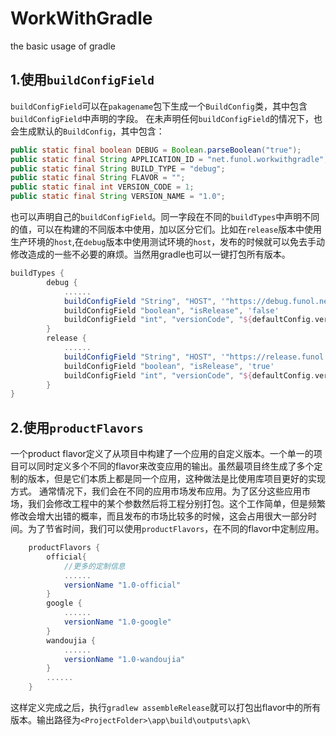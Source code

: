 # WorkWithGradle
the basic usage of gradle

1.使用`buildConfigField`
--
`buildConfigField`可以在`pakagename`包下生成一个`BuildConfig`类，其中包含`buildConfigField`中声明的字段。
在未声明任何`buildConfigField`的情况下，也会生成默认的`BuildConfig`，其中包含：
```java
public static final boolean DEBUG = Boolean.parseBoolean("true");  
public static final String APPLICATION_ID = "net.funol.workwithgradle";  
public static final String BUILD_TYPE = "debug";  
public static final String FLAVOR = "";  
public static final int VERSION_CODE = 1;  
public static final String VERSION_NAME = "1.0";
```
也可以声明自己的`buildConfigField`。同一字段在不同的`buildTypes`中声明不同的值，可以在构建的不同版本中使用，加以区分它们。比如在`release`版本中使用生产环境的`host`,在`debug`版本中使用测试环境的`host`，发布的时候就可以免去手动修改造成的一些不必要的麻烦。当然用gradle也可以一键打包所有版本。
```gradle
buildTypes {
        debug {
            ......
            buildConfigField "String", "HOST", '"https://debug.funol.net"'
            buildConfigField "boolean", "isRelease", 'false'
            buildConfigField "int", "versionCode", "${defaultConfig.versionCode}"
        }
        release {
            ......
            buildConfigField "String", "HOST", '"https://release.funol.net"'
            buildConfigField "boolean", "isRelease", 'true'
            buildConfigField "int", "versionCode", "${defaultConfig.versionCode}"
        }
}
```
2.使用`productFlavors`
--
一个product flavor定义了从项目中构建了一个应用的自定义版本。一个单一的项目可以同时定义多个不同的flavor来改变应用的输出。虽然最项目终生成了多个定制的版本，但是它们本质上都是同一个应用，这种做法是比使用库项目更好的实现方式。
通常情况下，我们会在不同的应用市场发布应用。为了区分这些应用市场，我们会修改工程中的某个参数然后将工程分别打包。这个工作简单，但是频繁修改会增大出错的概率，而且发布的市场比较多的时候，这会占用很大一部分时间。为了节省时间，我们可以使用`productFlavors`，在不同的flavor中定制应用。
```gradle
    productFlavors {
        official{
			//更多的定制信息
			......
            versionName "1.0-official"
        }
        google {
			......
            versionName "1.0-google"
        }
        wandoujia {
			......
            versionName "1.0-wandoujia"
        }
		......
    }
```
这样定义完成之后，执行`gradlew assembleRelease`就可以打包出flavor中的所有版本。输出路径为`<ProjectFolder>\app\build\outputs\apk\`
